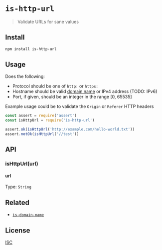 # `is-http-url`

> Validate URLs for sane values

## Install

```sh
npm install is-http-url
```

## Usage

Does the following:

* Protocol should be one of `http:` or `https:`
* Hostname should be valid [domain name](http://github.com/emilbayes/is-domain-name) or IPv4 address (TODO: IPv6)
* Port, if given, should be an integer in the range [0, 65535]

Example usage could be to validate the `Origin` or `Referer` HTTP headers

```js
const assert = require('assert')
const isHttpUrl = require('is-http-url')

assert.ok(isHttpUrl('http://example.com/hello-world.txt'))
assert.notOk(isHttpUrl('//test'))

```

## API

### isHttpUrl(url)
#### url

Type: `String`

## Related

* [`is-domain-name`](http://github.com/emilbayes/is-domain-name)

## License

[ISC](LICENSE.md)
